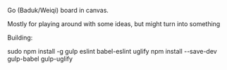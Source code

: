 Go (Baduk/Weiqi) board in canvas.

Mostly for playing around with some ideas, but might turn into something

Building:

  sudo npm install -g gulp eslint babel-eslint uglify
  npm install --save-dev gulp-babel gulp-uglify
